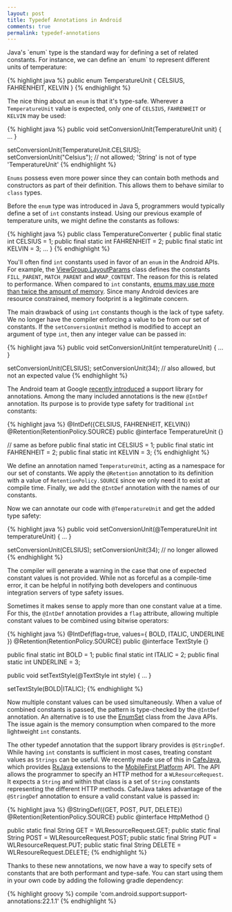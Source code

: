 ```yaml
---
layout: post
title: Typedef Annotations in Android
comments: true
permalink: typedef-annotations
---
```


<!-- excerpt.start -->Java's `enum` type is the standard way for defining a set of related constants. For instance, we can define an `enum` to represent different units of temperature:

{% highlight java %}
public enum TemperatureUnit {
    CELSIUS, FAHRENHEIT, KELVIN
}
{% endhighlight %}

The nice thing about an `enum` is that it's type-safe. Wherever a `TemperatureUnit` value is expected, only one of `CELSIUS`, `FAHRENHEIT` or `KELVIN` may be used:

{% highlight java %}
public void setConversionUnit(TemperatureUnit unit) { ... }

setConversionUnit(TemperatureUnit.CELSIUS);
setConversionUnit("Celsius"); // not allowed; 'String' is not of type 'TemperatureUnit'
{% endhighlight %}

`Enums` possess even more power since they can contain both methods and constructors as part of their definition. This allows them to behave similar to `class` types<!-- excerpt.end -->.

Before the `enum` type was introduced in Java 5, programmers would typically define a set of `int` constants instead. Using our previous example of temperature units, we might define the constants as follows:

{% highlight java %}
public class TemperatureConverter {
    public final static int CELSIUS = 1;
    public final static int FAHRENHEIT = 2;
    public final static int KELVIN = 3;
    ...
}
{% endhighlight %}

You'll often find `int` constants used in favor of an `enum` in the Android APIs. For example, the [ViewGroup.LayoutParams](http://developer.android.com/reference/android/view/ViewGroup.LayoutParams.html) class defines the constants `FILL_PARENT`, `MATCH_PARENT` and `WRAP_CONTENT`. The reason for this is related to performance. When compared to `int` constants, [enums may use more than twice the amount of memory](https://developer.android.com/training/articles/memory.html#Overhead). Since many Android devices are resource constrained, memory footprint is a legitimate concern.

The main drawback of using `int` constants though is the lack of type safety. We no longer have the compiler enforcing a value to be from our set of constants. If the `setConversionUnit` method is modified to accept an argument of type `int`, then any integer value can be passed in:

{% highlight java %}
public void setConversionUnit(int temperatureUnit) { ... }

setConversionUnit(CELSIUS);
setConversionUnit(34); // also allowed, but not an expected value
{% endhighlight %}

The Android team at Google [recently introduced](http://tools.android.com/tech-docs/support-annotations) a support library for annotations. Among the many included annotations is the new `@IntDef` annotation. Its purpose is to provide type safety for traditional `int` constants:

{% highlight java %}
@IntDef({CELSIUS, FAHRENHEIT, KELVIN})
@Retention(RetentionPolicy.SOURCE)
public @interface TemperatureUnit {}

// same as before
public final static int CELSIUS = 1;
public final static int FAHRENHEIT = 2;
public final static int KELVIN = 3;
{% endhighlight %}

We define an annotation named `TemperatureUnit`, acting as a namespace for our set of constants. We apply the `@Retention` annotation to its definition with a value of `RetentionPolicy.SOURCE` since we only need it to exist at compile time. Finally, we add the `@IntDef` annotation with the names of our constants.

Now we can annotate our code with `@TemperatureUnit` and get the added type safety:

{% highlight java %}
public void setConversionUnit(@TemperatureUnit int temperatureUnit) { ... }

setConversionUnit(CELSIUS);
setConversionUnit(34); // no longer allowed
{% endhighlight %}

The compiler will generate a warning in the case that one of expected constant values is not provided. While not as forceful as a compile-time error, it can be helpful in notifying both developers and continuous integration servers of type safety issues.

Sometimes it makes sense to apply more than one constant value at a time. For this, the `@IntDef` annotation provides a `flag` attribute, allowing multiple constant values to be combined using bitwise operators:

{% highlight java %}
@IntDef(flag=true, values={
    BOLD, ITALIC, UNDERLINE
})
@Retention(RetentionPolicy.SOURCE)
public @interface TextStyle {}

public final static int BOLD = 1;
public final static int ITALIC = 2;
public final static int UNDERLINE = 3;

public void setTextStyle(@TextStyle int style) { ... }

setTextStyle(BOLD|ITALIC);
{% endhighlight %}

Now multiple constant values can be used simultaneously. When a value of combined constants is passed, the pattern is type-checked by the `@IntDef` annotation. An alternative is to use the [EnumSet](https://docs.oracle.com/javase/8/docs/api/java/util/EnumSet.html) class from the Java APIs. The issue again is the memory consumption when compared to the more lightweight `int` constants.

The other typedef annotation that the support library provides is `@StringDef`. While having `int` constants is sufficient in most cases, treating constant values as `Strings` can be useful. We recently made use of this in [CafeJava](https://github.com/IBM-MIL/CafeJava), which provides [RxJava](https://github.com/ReactiveX/RxJava) extensions to the [MobileFirst Platform](http://www-03.ibm.com/software/products/en/mobilefirstplatform) API. The API allows the programmer to specify an HTTP method for a `WLResourceRequest`. It expects a `String` and within that class is a set of `String` constants representing the different HTTP methods. CafeJava takes advantage of the `@StringDef` annotation to ensure a valid constant value is passed in:

{% highlight java %}
@StringDef({GET, POST, PUT, DELETE})
@Retention(RetentionPolicy.SOURCE)
public @interface HttpMethod {}

public static final String GET = WLResourceRequest.GET;
public static final String POST = WLResourceRequest.POST;
public static final String PUT = WLResourceRequest.PUT;
public static final String DELETE = WLResoureRequest.DELETE;
{% endhighlight %}

Thanks to these new annotations, we now have a way to specify sets of constants that are both performant and type-safe. You can start using them in your own code by adding the following gradle dependency:

{% highlight groovy %}
compile 'com.android.support:support-annotations:22.1.1'
{% endhighlight %}
